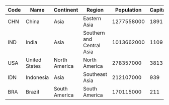 | Code | Name | Continent | Region | Population | Capital |
| --- | --- | --- | --- | --- | --- |
| CHN | China | Asia | Eastern Asia | 1277558000 | 1891 | 
| IND | India | Asia | Southern and Central Asia | 1013662000 | 1109 | 
| USA | United States | North America | North America | 278357000 | 3813 | 
| IDN | Indonesia | Asia | Southeast Asia | 212107000 | 939 | 
| BRA | Brazil | South America | South America | 170115000 | 211 | 
